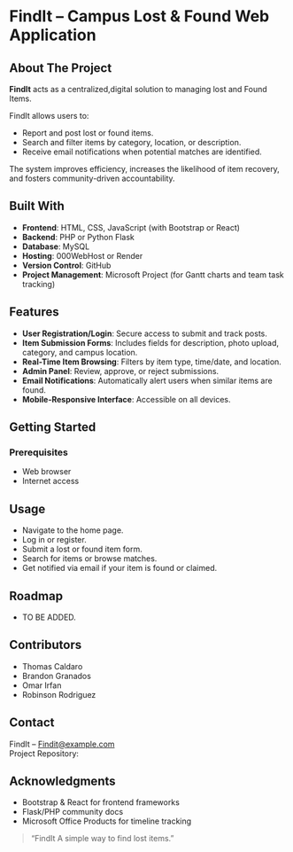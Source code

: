 <a id="readme-top"></a>


  <h1>FindIt – Campus Lost & Found Web Application</h1>

  <h2>About The Project</h2>
  <p>
    <strong>FindIt</strong> acts as a centralized,digital solution to managing lost and Found Items.
  </p>
  <p>FindIt allows users to:</p>
  <ul>
    <li>Report and post lost or found items.</li>
    <li>Search and filter items by category, location, or description.</li>
    <li>Receive email notifications when potential matches are identified.</li>
  </ul>
  <p>The system improves efficiency, increases the likelihood of item recovery, and fosters community-driven accountability.</p>

  <h2>Built With</h2>
  <ul>
    <li><strong>Frontend</strong>: HTML, CSS, JavaScript (with Bootstrap or React)</li>
    <li><strong>Backend</strong>: PHP or Python Flask</li>
    <li><strong>Database</strong>: MySQL</li>
    <li><strong>Hosting</strong>: 000WebHost or Render</li>
    <li><strong>Version Control</strong>: GitHub</li>
    <li><strong>Project Management</strong>: Microsoft Project (for Gantt charts and team task tracking)</li>
  </ul>

  <h2>Features</h2>
  <ul>
    <li><strong>User Registration/Login</strong>: Secure access to submit and track posts.</li>
    <li><strong>Item Submission Forms</strong>: Includes fields for description, photo upload, category, and campus location.</li>
    <li><strong>Real-Time Item Browsing</strong>: Filters by item type, time/date, and location.</li>
    <li><strong>Admin Panel</strong>: Review, approve, or reject submissions.</li>
    <li><strong>Email Notifications</strong>: Automatically alert users when similar items are found.</li>
    <li><strong>Mobile-Responsive Interface</strong>: Accessible on all devices.</li>
  </ul>

  <h2>Getting Started</h2>

  <h3>Prerequisites</h3>
  <ul>
    <li>Web browser</li>
    <li>Internet access</li>
  </ul>

  <h2>Usage</h2>
  <ul>
    <li>Navigate to the home page.</li>
    <li>Log in or register.</li>
    <li>Submit a lost or found item form.</li>
    <li>Search for items or browse matches.</li>
    <li>Get notified via email if your item is found or claimed.</li>
  </ul>

  <h2>Roadmap</h2>
  <ul>
   <li>
     TO BE ADDED.
   </li>
  </ul>

  <h2>Contributors</h2>
  <ul>
 <li> Thomas Caldaro</li>
 <li> Brandon Granados</li>
 <li> Omar Irfan</li>
 <li> Robinson Rodriguez</li>
   

  </ul>

  <h2>Contact</h2>
  <p>
     FindIt – <a href="">Findit@example.com</a><br>
    Project Repository: 
    
  </p>

  <h2>Acknowledgments</h2>
  <ul>
    <li>Bootstrap & React for frontend frameworks</li>
    <li>Flask/PHP community docs</li>
    <li>Microsoft Office Products for timeline tracking</li>
  </ul>

  <blockquote>
    “FindIt A simple way to find lost items.”
  </blockquote>

</body>
</html>
